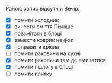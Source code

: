 Ранок: запис відсутній
Вечір: 
- [x] помити холодник
- [x] винести сміття
Пізніше
- [x] позамітати в блоці
- [x] замести коврик на фоє
- [x] поправити крісла
- [ ] помити раковини на кухні
- [x] помити раковини там де вмиватися
- [x] помити підлогу в блоці
- [ ] помити плитку
